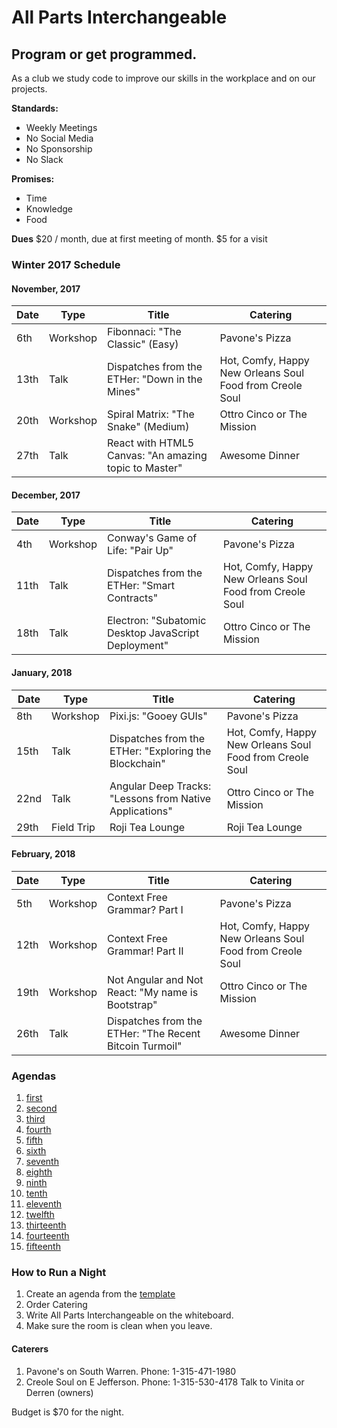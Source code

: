 # All Parts Interchangeable
## Program or get programmed.
As a club we study code to improve our skills in the workplace and on our projects.

**Standards:**
- Weekly Meetings
- No Social Media
- No Sponsorship
- No Slack

**Promises:**
- Time
- Knowledge
- Food

**Dues**
$20 / month, due at first meeting of month.
$5 for a visit

### Winter 2017 Schedule

#### November, 2017
Date | Type | Title | Catering
--- | --- | --- | ---
6th  | Workshop | Fibonnaci: "The Classic" (Easy)  | Pavone's Pizza
13th  | Talk | Dispatches from the ETHer: "Down in the Mines"  | Hot, Comfy, Happy New Orleans Soul Food from Creole Soul
20th  | Workshop | Spiral Matrix: "The Snake" (Medium) | Ottro Cinco or The Mission
27th | Talk | React with HTML5 Canvas: "An amazing topic to Master" | Awesome Dinner

#### December, 2017 
Date | Type | Title | Catering
--- | --- | --- | ---
4th  | Workshop | Conway's Game of Life: "Pair Up" | Pavone's Pizza
11th | Talk | Dispatches from the ETHer: "Smart Contracts" | Hot, Comfy, Happy New Orleans Soul Food from Creole Soul
18th  | Talk | Electron: "Subatomic Desktop JavaScript Deployment" | Ottro Cinco or The Mission

#### January, 2018
Date | Type | Title | Catering
--- | --- | --- | ---
8th  | Workshop | Pixi.js: "Gooey GUIs" | Pavone's Pizza
15th  | Talk | Dispatches from the ETHer: "Exploring the Blockchain" | Hot, Comfy, Happy New Orleans Soul Food from Creole Soul
22nd | Talk | Angular Deep Tracks: "Lessons from Native Applications" | Ottro Cinco or The Mission
29th | Field Trip  | Roji Tea Lounge | Roji Tea Lounge

#### February, 2018
Date | Type | Title | Catering
--- | --- | --- | ---
5th | Workshop | Context Free Grammar? Part I | Pavone's Pizza
12th | Workshop | Context Free Grammar! Part II | Hot, Comfy, Happy New Orleans Soul Food from Creole Soul
19th | Workshop | Not Angular and Not React: "My name is Bootstrap" | Ottro Cinco or The Mission  
26th | Talk  | Dispatches from the ETHer: "The Recent Bitcoin Turmoil" | Awesome Dinner  


### Agendas
1. [first](agenda_01.md)
2. [second](agenda_02.md)
3. [third](agenda_03.md)
4. [fourth](agenda_04.md)
5. [fifth](agenda_05.md)
6. [sixth](agenda_06.md)
7. [seventh](agenda_07.md)
8. [eighth](agenda_08.md)
9. [ninth](agenda_09.md)
10. [tenth](agenda_10.md)
11. [eleventh](agenda_11.md)
12. [twelfth](agenda_12.md)
13. [thirteenth](agenda_13.md)
14. [fourteenth](agenda_14.md)
15. [fifteenth](agenda_15.md)

### How to Run a Night
1. Create an agenda from the [template](AGENDA_TEMPLATE.md)
2. Order Catering
3. Write All Parts Interchangeable on the whiteboard.
4. Make sure the room is clean when you leave. 


#### Caterers
1. Pavone's on South Warren. Phone: 1-315-471-1980 
2. Creole Soul on E Jefferson. Phone: 1-315-530-4178 Talk to Vinita or Derren (owners)
  
Budget is $70 for the night.
